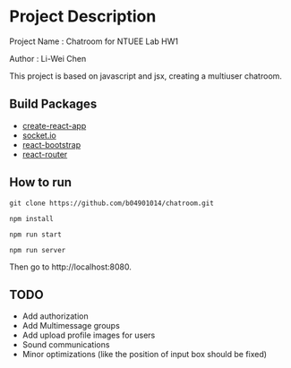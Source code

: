 # Project Description

Project Name : Chatroom for NTUEE Lab HW1

Author : Li-Wei Chen

This project is based on javascript and jsx, creating a multiuser chatroom.

## Build Packages

* [create-react-app](https://github.com/facebook/create-react-app)
* [socket.io](https://github.com/socketio/socket.io)
* [react-bootstrap](https://github.com/react-bootstrap/react-bootstrap)
* [react-router](https://github.com/ReactTraining/react-router)

## How to run

```
git clone https://github.com/b04901014/chatroom.git

npm install

npm run start

npm run server
```

Then go to http://localhost:8080.

## TODO

* Add authorization
* Add Multimessage groups
* Add upload profile images for users
* Sound communications
* Minor optimizations (like the position of input box should be fixed)
